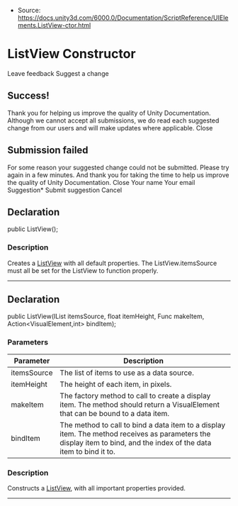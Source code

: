* Source: https://docs.unity3d.com/6000.0/Documentation/ScriptReference/UIElements.ListView-ctor.html

# ListView Constructor
Leave feedback
Suggest a change
## Success!
Thank you for helping us improve the quality of Unity Documentation. Although we cannot accept all submissions, we do read each suggested change from our users and will make updates where applicable.
Close
## Submission failed
For some reason your suggested change could not be submitted. Please <a>try again</a> in a few minutes. And thank you for taking the time to help us improve the quality of Unity Documentation.
Close
Your name Your email Suggestion* Submit suggestion
Cancel
## Declaration
public ListView(); 
### Description
Creates a [ListView](https://docs.unity3d.com/6000.0/Documentation/ScriptReference/UIElements.ListView.html) with all default properties. The ListView.itemsSource must all be set for the ListView to function properly. 
* * *
## Declaration
public ListView(IList itemsSource, float itemHeight, Func<VisualElement> makeItem, Action<VisualElement,int> bindItem); 
### Parameters
Parameter | Description  
---|---  
itemsSource | The list of items to use as a data source.  
itemHeight | The height of each item, in pixels.  
makeItem | The factory method to call to create a display item. The method should return a VisualElement that can be bound to a data item.  
bindItem | The method to call to bind a data item to a display item. The method receives as parameters the display item to bind, and the index of the data item to bind it to.  
### Description
Constructs a [ListView](https://docs.unity3d.com/6000.0/Documentation/ScriptReference/UIElements.ListView.html), with all important properties provided. 
* * *
